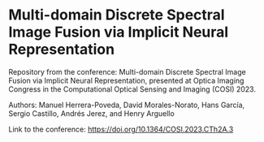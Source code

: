 # Multi-domain Discrete Spectral Image Fusion via Implicit Neural Representation

Repository from the conference: Multi-domain Discrete Spectral Image Fusion via Implicit Neural Representation, presented at Optica Imaging Congress in the Computational Optical Sensing and Imaging (COSI) 2023.

Authors: Manuel Herrera-Poveda, David Morales-Norato, Hans García, Sergio Castillo, Andrés Jerez, and Henry Arguello

Link to the conference: https://doi.org/10.1364/COSI.2023.CTh2A.3
